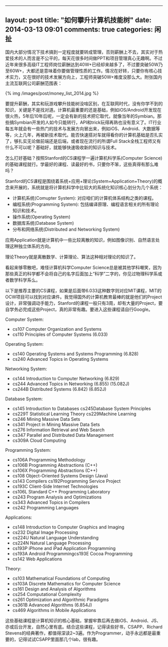  ---
layout: post
title: "如何攀升计算机技能树"
date: 2014-03-13 09:01
comments: true
categories: 闲扯
---


国内大部分情况下技术搞到一定程度就要转成管理，否则薪酬上不去，其实对于热爱技术的人而言是不公平的，每天花很多时间做PPT和项目管理真心无趣啊。不过近年来很多高级IT工程师岗位薪酬达到40W+已经却来越多了，不过要突破50W乃至60W+，大都还是意味着你要做管理性质的工作。情况在好转，只要你有核心技术实力，又在很好的技术发展方向上，工程师突破50W+难度没那么大。附张国内主流互联网公司薪酬范围表：

{% img /images/post/money_list_2014.jpg %}


要提升薪酬，其实和玩游戏攀升技能树没啥区别，在互联网时代，没有你学不到的知识，关键是不是找对道。计算机最重要的还是基础，例如iOS/Android开发现在很火热，5年后10年后呢，一定会有新的技术把它取代，就像当年的Symbian。那些搞Symbian开发的人如今只能转行，API和trick玩得再熟也没有意义了。IT行业每五年就会有一些热门的技术与发展方向冒出来，例如iOS、Android、大数据等等，火上几年，再被新技术取代。能否快速搭对车就得看你的计算机基础是否扎实了，够扎实无论做前端还是后端，或者现在流行的所谓Full Stack全栈工程师又有什么不可以呢？基础好，就能够快速吸收新的知识与技术。

怎么打好基础？按照Stanford的CS课程学一遍计算机科学系(Computer Science)的基础课程就行。学最好的课程、读最好的书，只要你不笨，这些真得有那么难吗？

Stanford的CS课程是围绕着系统+应用+理论(System+Application+Theory)的概念来开展的，系统就是将计算机科学中比较大的系统化知识核心划分为几个系统：

* 计算机系统(Comupter System): 对应咱们的计算机体系结构之类的课程。
* 编程系统(Programming System): 包括编译原理、编程语言相关的所有理论知识和技术。
* 操作系统(Operating System)
* 数据库系统(Database System)
* 分布和网络系统(Distributed and Networking System)

应用Application就是计算机中一些比较离散的知识，例如图像识别、自然语言处理这种独立体系的方向。

理论Theory就是离散数学、计算理论、算法这种相对理论的知识了。

看起来够零散吧，难怪计算机科学Computer Science总是被其他学科嘲笑，因为那些真正的科学都不会将自己的名字后面加上“科学”二字的，你见过物理科学系或者数学科学系么。

以下是推荐主要的CS课程，如果是后面带6.033这种数字则对应MIT课程，MIT的OCW项目可以找到对应课件。我觉得国外的计算机教育最棒的就是他们的Project设计，非常强调动手能力，Stanford的课程一般只有3周，却有大量的Project，要自学务必完成这些Project，真的非常有趣。要进入这些课程请自行Google。

Computer System:

* cs107 Computer Organization and Systems 
* cs110 Principles of Computer Systems  (6.033)

Operating System:

* cs140 Operating Systems and Systems Programming (6.828)
* cs240 Advanced Topics in Operating Systems 


Networking System:

* cs144 Introduction to Computer Networking (6.829)
* cs244 Advanced Topics in Networking (6.855) (15.082J)
* cs244B Distributed Systems (6.842) (6.852J)


Database System:

* cs145 Introduction to Databases cs245Database System Principles 
* cs229T Statistical Learning Theory cs229Machine Learning 
* cs246 Mining Massive Data Sets 
* cs341 Project in Mining Massive Data Sets 
* cs276 Information Retrieval and Web Search 
* cs347 Parallel and Distributed Data Management 
* cs309A Cloud Computing 


Programming System:

* cs106A Programming Methodology 
* cs106B Programming Abstractions (C++)  
* cs106X Programming Abstractions (C++) 
* cs108 Object-Oriented Systems Design (Java)
* cs143 Compilers cs192Programming Service Project 
* cs193C Client-Side Internet Technologies 
* cs106L Standard C++ Programming Laboratory 
* cs243 Program Analysis and Optimizations 
* cs343 Advanced Topics in Compilers
* cs242 Programming Languages

Applications:

* cs148 Introduction to Computer Graphics and Imaging 
* cs232 Digital Image Processing 
* cs224U Natural Language Understanding 
* cs224N Natural Language Processing 
* cs193P iPhone and iPad Application Programming 
* cs193A Android Programmingcs193E Cocoa Programming
* cs142 Web Applications 


Theory:

* cs103 Mathematical Foundations of Computing
* cs103A Discrete Mathematics for Computer Science
* cs161 Design and Analysis of Algorithms
* cs254 Computational Complexity 
* cs261 Optimization and Algorithmic Paradigms 
* cs361B Advanced Algorithms (6.854J)
* cs469 Algorithms in Mobile Applications 


这些基础课程是计算机知识的核心基础，掌握牢靠后再去做iOS、Android、JS、亦或后台开发，自然心里有底。结合这些课程，记得读些好书，CSAPP、Richard Stevens的经典著作，都值得深读2~3遍。作为Programmer，动手永远都是最重要的，记得试试CSAPP里面那几个lab，很有趣。



